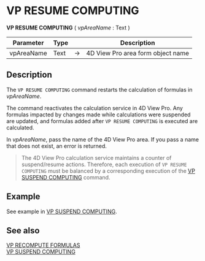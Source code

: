 # VP RESUME COMPUTING


**VP RESUME COMPUTING** ( *vpAreaName* : Text ) 



|Parameter|Type||Description|
|---|---|---|---|
|vpAreaName   |Text|->|4D View Pro area form object name|

## Description

The `VP RESUME COMPUTING` command  restarts the calculation of formulas in *vpAreaName*.

The command reactivates the calculation service in 4D View Pro. Any formulas impacted by changes made while calculations were suspended are updated, and formulas added after `VP RESUME COMPUTING` is executed are calculated.

In *vpAreaName*, pass the name of the 4D View Pro area. If you pass a name that does not exist, an error is returned.

> The 4D View Pro calculation service maintains a counter of suspend/resume actions. Therefore, each execution of `VP RESUME COMPUTING` must be balanced by a corresponding execution of the [VP SUSPEND COMPUTING](VP%20SUSPEND%20COMPUTING.md) command.
  
## Example

See example in [VP SUSPEND COMPUTING](VP%20SUSPEND%20COMPUTING.md).

## See also

[VP RECOMPUTE FORMULAS](VP%20RECOMPUTE%20FORMULAS.md)<br/>
[VP SUSPEND COMPUTING](VP%20SUSPEND%20COMPUTING.md)